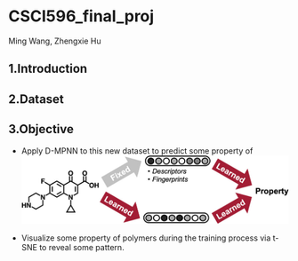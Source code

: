 # CSCI596_final_proj
Ming Wang, Zhengxie Hu

## 1.Introduction

## 2.Dataset

## 3.Objective
- Apply D-MPNN to this new dataset to predict some property of 
![D-MPNN](D-MPNN.jpeg)

- Visualize some property of polymers during the training process via t-SNE to reveal some pattern.
